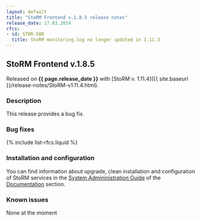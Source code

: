 ```yaml
---
layout: default
title: "StoRM Frontend v.1.8.5 release notes"
release_date: 17.03.2014
rfcs:
- id: STOR-500
  title: StoRM monitoring.log no longer updated in 1.11.3
---
```


## StoRM Frontend v.1.8.5

Released on **{{ page.release_date }}** with [StoRM v. 1.11.4]({{ site.baseurl }}/release-notes/StoRM-v1.11.4.html).

### Description

This release provides a bug fix.

### Bug fixes

{% include list-rfcs.liquid %}

### Installation and configuration

You can find information about upgrade, clean installation and configuration of StoRM services in the [System Admininistration Guide][storm-sysadmin-guide] of the [Documentation][storm-documentation] section.

### Known issues

None at the moment

[storm-documentation]: {{site.baseurl}}/documentation.html
[storm-sysadmin-guide]: {{site.baseurl}}/documentation/sysadmin-guide/1.11.4
